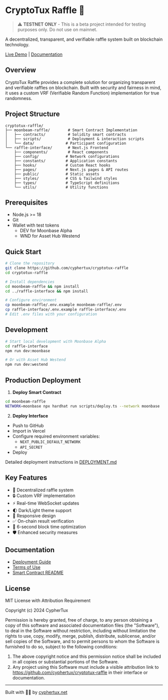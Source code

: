 # CryptoTux Raffle 🎲

> ⚠️ **TESTNET ONLY** - This is a beta project intended for testing purposes only. Do not use on mainnet.

A decentralized, transparent, and verifiable raffle system built on blockchain technology.

[Live Demo](https://raffle.cyphertux.net) | [Documentation](https://github.com/cyphertux/tux-raffle)

## Overview

CryptoTux Raffle provides a complete solution for organizing transparent and verifiable raffles on blockchain. Built with security and fairness in mind, it uses a custom VRF (Verifiable Random Function) implementation for true randomness.

## Project Structure
```
cryptotux-raffle/
├── moonbeam-raffle/        # Smart Contract Implementation
│   ├── contracts/          # Solidity smart contracts
│   ├── scripts/            # Deployment & interaction scripts
│   └── data/              # Participant configuration
└── raffle-interface/       # Next.js Frontend
    ├── components/         # React components
    ├── config/            # Network configurations
    ├── constants/         # Application constants
    ├── hooks/             # Custom React hooks
    ├── pages/             # Next.js pages & API routes
    ├── public/            # Static assets
    ├── styles/            # CSS & Tailwind styles
    ├── types/             # TypeScript definitions
    └── utils/             # Utility functions
```

## Prerequisites

- Node.js >= 18
- Git
- Wallet with test tokens
  - DEV for Moonbase Alpha
  - WND for Asset Hub Westend

## Quick Start

```bash
# Clone the repository
git clone https://github.com/cyphertux/cryptotux-raffle
cd cryptotux-raffle

# Install dependencies
cd moonbeam-raffle && npm install
cd ../raffle-interface && npm install

# Configure environment
cp moonbeam-raffle/.env.example moonbeam-raffle/.env
cp raffle-interface/.env.example raffle-interface/.env
# Edit .env files with your configuration
```

## Development

```bash
# Start local development with Moonbase Alpha
cd raffle-interface
npm run dev:moonbase

# Or with Asset Hub Westend
npm run dev:westend
```

## Production Deployment

1. **Deploy Smart Contract**
```bash
cd moonbeam-raffle
NETWORK=moonbase npx hardhat run scripts/deploy.ts --network moonbase
```

2. **Deploy Interface**
- Push to GitHub
- Import in Vercel
- Configure required environment variables:
  - `NEXT_PUBLIC_DEFAULT_NETWORK`
  - `API_SECRET`
- Deploy

Detailed deployment instructions in [DEPLOYMENT.md](./DEPLOYMENT.md)

## Key Features

- 🎲 Decentralized raffle system
- 🔒 Custom VRF implementation
- ⚡ Real-time WebSocket updates
- 🌓 Dark/Light theme support
- 📱 Responsive design
- ✅ On-chain result verification
- 🔄 6-second block time optimization
- 🛡️ Enhanced security measures

## Documentation

- [Deployment Guide](./DEPLOYMENT.md)
- [Terms of Use](./raffle-interface/TERMS.md)
- [Smart Contract README](./moonbeam-raffle/README.md)

## License

MIT License with Attribution Requirement

Copyright (c) 2024 CypherTux

Permission is hereby granted, free of charge, to any person obtaining a copy of this software and associated documentation files (the "Software"), to deal in the Software without restriction, including without limitation the rights to use, copy, modify, merge, publish, distribute, sublicense, and/or sell copies of the Software, and to permit persons to whom the Software is furnished to do so, subject to the following conditions:

1. The above copyright notice and this permission notice shall be included in all copies or substantial portions of the Software.
2. Any project using this Software must include a visible attribution link to https://github.com/cyphertux/cryptotux-raffle in their interface or documentation.

---

Built with 🏴‍☠️ by [cyphertux.net](https://cyphertux.net)